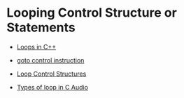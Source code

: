 # Looping Control Structure or Statements

- [Loops in C++](./Loops_in_C++.md)
- [goto control instruction](goto_control_instruction.md)
- [Loop Control Structures](Loop_Control_Structures.md)

- [Types of loop in C Audio](Types_of_loops_in_C.md)


